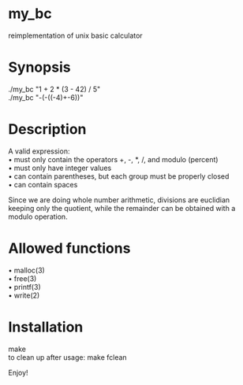 # my_bc
reimplementation of unix basic calculator   

# Synopsis
./my_bc "1 + 2 * (3 - 42) / 5"   
./my_bc "-(-((-4)+-6))"  

# Description
A valid expression:  
• must only contain the operators +, -, *, /, and modulo (percent)  
• must only have integer values  
• can contain parentheses, but each group must be properly closed  
• can contain spaces  

Since we are doing whole number arithmetic, divisions are euclidian keeping only the quotient, while the remainder can be obtained with a modulo operation.  

# Allowed functions
• malloc(3)  
• free(3)  
• printf(3)  
• write(2)  

# Installation
make  
to clean up after usage: make fclean  

Enjoy!
